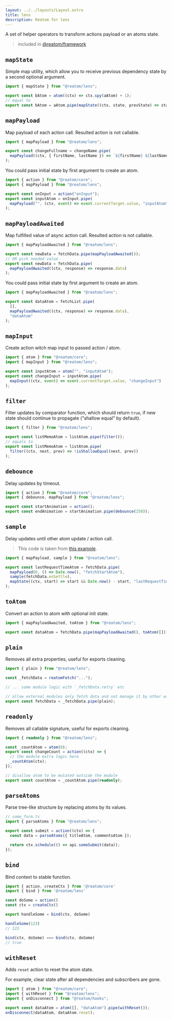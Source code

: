 ```yaml
---
layout: ../../layouts/Layout.astro
title: lens
description: Reatom for lens
---
```


A set of helper operators to transform actions payload or an atoms state.

> included in [@reatom/framework](/packages/framework)

## `mapState`

Simple map utility, which allow you to receive previous dependency state by a second optional argument.

```ts
import { mapState } from "@reatom/lens";

export const bAtom = atom((ctx) => ctx.spy(aAtom) + 1);
// equal to
export const bAtom = aAtom.pipe(mapState((ctx, state, prevState) => state + 1));
```

## `mapPayload`

Map payload of each action call. Resulted action is not callable.

```ts
import { mapPayload } from "@reatom/lens";

export const changeFullname = changeName.pipe(
  mapPayload((ctx, { firstName, lastName }) => `${firstName} ${lastName}`)
);
```

You could pass initial state by first argument to create an atom.

```ts
import { action } from "@reatom/core";
import { mapPayload } from "@reatom/lens";

export const onInput = action("onInput");
export const inputAtom = onInput.pipe(
  mapPayload("", (ctx, event) => event.currentTarget.value, "inputAtom")
);
```

## `mapPayloadAwaited`

Map fulfilled value of async action call. Resulted action is not callable.

```ts
import { mapPayloadAwaited } from "@reatom/lens";

export const newData = fetchData.pipe(mapPayloadAwaited());
// OR pick needed value
export const newData = fetchData.pipe(
  mapPayloadAwaited((ctx, response) => response.data)
);
```

You could pass initial state by first argument to create an atom.

```ts
import { mapPayloadAwaited } from "@reatom/lens";

export const dataAtom = fetchList.pipe(
  [],
  mapPayloadAwaited((ctx, response) => response.data),
  "dataAtom"
);
```

## `mapInput`

Create action witch map input to passed action / atom.

```ts
import { atom } from "@reatom/core";
import { mapInput } from "@reatom/lens";

export const inputAtom = atom("", "inputAtom");
export const changeInput = inputAtom.pipe(
  mapInput((ctx, event) => event.currentTarget.value, "changeInput")
);
```

## `filter`

Filter updates by comparator function, which should return `true`, if new state should continue to propagate ("shallow equal" by default).

```ts
import { filter } from "@reatom/lens";

export const listMemoAtom = listAtom.pipe(filter());
// equals to
export const listMemoAtom = listAtom.pipe(
  filter((ctx, next, prev) => !isShallowEqual(next, prev))
);
```

## `debounce`

Delay updates by timeout.

```ts
import { action } from "@reatom/core";
import { debounce, mapPayload } from "@reatom/lens";

export const startAnimation = action();
export const endAnimation = startAnimation.pipe(debounce(250));
```

## `sample`

Delay updates until other atom update / action call.

> This code is taken from [this example](https://codesandbox.io/s/reatomasync-9t0x42?file=/src/model.ts).

```ts
import { mapPayload, sample } from "@reatom/lens";

export const lastRequestTimeAtom = fetchData.pipe(
  mapPayload(0, () => Date.now(), "fetchStartAtom"),
  sample(fetchData.onSettle),
  mapState((ctx, start) => start && Date.now() - start, "lastRequestTimeAtom")
);
```

## `toAtom`

Convert an action to atom with optional init state.

```ts
import { mapPayloadAwaited, toAtom } from "@reatom/lens";

export const dataAtom = fetchData.pipe(mapPayloadAwaited(), toAtom([]));
```

## `plain`

Removes all extra properties, useful for exports cleaning.

```ts
import { plain } from "@reatom/lens";

const _fetchData = reatomFetch("...");

// ... some module logic with `_fetchData.retry` etc

// allow external modules only fetch data and not manage it by other ways
export const fetchData = _fetchData.pipe(plain);
```

## `readonly`

Removes all callable signature, useful for exports cleaning.

```ts
import { readonly } from "@reatom/lens";

const _countAtom = atom(0);
export const changeCount = action((ctx) => {
  // the module extra logic here
  _countAtom(ctx);
});

// disallow atom to be mutated outside the module
export const countAtom = _countAtom.pipe(readonly);
```

## `parseAtoms`

Parse tree-like structure by replacing atoms by its values.

```ts
// some_form.ts
import { parseAtoms } from "@reatom/lens";

export const submit = action((ctx) => {
  const data = parseAtoms({ titleAtom, commentsAtom });

  return ctx.schedule(() => api.someSubmit(data));
});
```

## `bind`

Bind context to stable function.

```ts
import { action, createCtx } from '@reatom/core'
import { bind } from '@reatom/lens'

const doSome = action()
const ctx = createCtx()

export handleSome = bind(ctx, doSome)

handleSome(123)
// 123

bind(ctx, doSome) === bind(ctx, doSome)
// true
```

## `withReset`

Adds `reset` action to reset the atom state.

For example, clear state after all dependencies and subscribers are gone.

```ts
import { atom } from "@reatom/core";
import { withReset } from "@reatom/lens";
import { onDisconnect } from "@reatom/hooks";

export const dataAtom = atom([], "dataAtom").pipe(withReset());
onDisconnect(dataAtom, dataAtom.reset);
```
